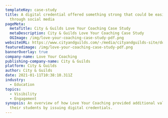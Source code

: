 ```yaml
---
templateKey: case-study
title: A digital credential offered something strong that could be easily shared
  through social media
pageMeta:
  metaTitle: City & Guilds Love Your Coaching Case Study
  metaDescription: City & Guilds Love Your Coaching Case Study
  OGImage: /img/love-your-coaching-case-study-pdf.png
websiteURL: https://www.cityandguilds.com/-/media/cityandguilds-site/documents/what-we-offer/centres/digitalcredentials/love-your-coaching-case-study-pdf.ashx
featuredimage: /img/love-your-coaching-case-study-pdf.png
bannerOverlay: true
company-name: Love Your Coaching
publishing-company-name: City & Guilds
platform: City & Guilds
author: City & Guilds
date: 2021-01-11T10:38:10.311Z
industry:
  - Education
topics:
  - Visibility
  - Engagement
synopsis: An overview of how Love Your Coaching provided additional value to
  their students by issuing digital credentials.
---
```

